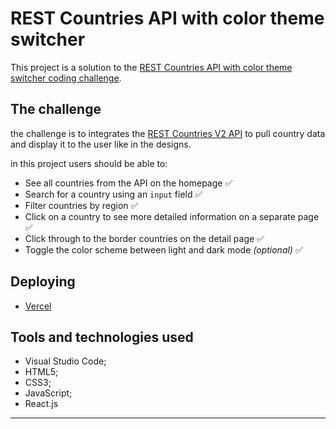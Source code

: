 # REST Countries API with color theme switcher

This project is a solution to the [REST Countries API with color theme switcher coding challenge](https://www.frontendmentor.io/challenges/rest-countries-api-with-color-theme-switcher-5cacc469fec04111f7b848ca).


## The challenge

the challenge is to integrates the [REST Countries V2 API](https://restcountries.com/#api-endpoints-v2) to pull country data and display it to the user like in the designs.

in this project users should be able to:

- See all countries from the API on the homepage ✅
- Search for a country using an `input` field ✅
- Filter countries by region ✅
- Click on a country to see more detailed information on a separate page ✅
- Click through to the border countries on the detail page ✅
- Toggle the color scheme between light and dark mode *(optional)* ✅


## Deploying

- [Vercel](https://vercel.com/)


## Tools and technologies used

- Visual Studio Code;
- HTML5;
- CSS3;
- JavaScript;
- React.js
---
